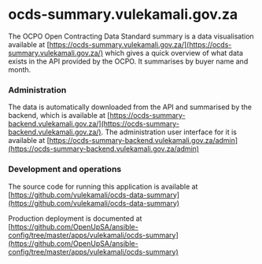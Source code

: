 # ocds-summary.vulekamali.gov.za

The OCPO Open Contracting Data Standard summary is a data visualisation available at [https://ocds-summary.vulekamali.gov.za/](https://ocds-summary.vulekamali.gov.za/) which gives a quick overview of what data exists in the API provided by the OCPO. It summarises by buyer name and month.

### Administration

The data is automatically downloaded from the API and summarised by the backend, which is available at [https://ocds-summary-backend.vulekamali.gov.za/](https://ocds-summary-backend.vulekamali.gov.za/). The administration user interface for it is available at [https://ocds-summary-backend.vulekamali.gov.za/admin](https://ocds-summary-backend.vulekamali.gov.za/admin)

### Development and operations

The source code for running this application is available at [https://github.com/vulekamali/ocds-data-summary](https://github.com/vulekamali/ocds-data-summary)

Production deployment is documented at [https://github.com/OpenUpSA/ansible-config/tree/master/apps/vulekamali/ocds-summary](https://github.com/OpenUpSA/ansible-config/tree/master/apps/vulekamali/ocds-summary)
